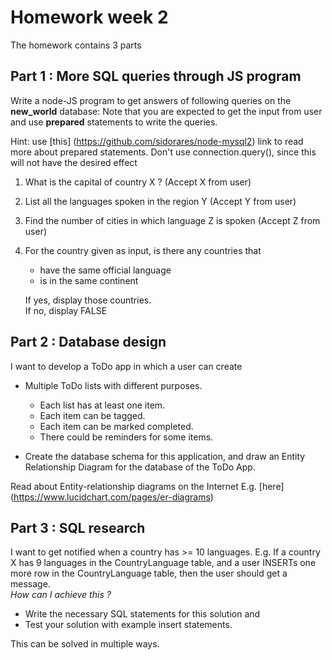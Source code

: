 # Homework week 2
The homework contains 3 parts

## Part 1 : More SQL queries through JS program
Write a node-JS program to get answers of following queries
on the **new_world** database: Note that you are expected to get the input from user
and use **prepared** statements to write the queries.

Hint: use [this] (https://github.com/sidorares/node-mysql2) link to read more
about prepared statements. Don't use connection.query(), since this will not have the desired effect  

1. What is the capital of country X ? (Accept X from user)
2. List all the languages spoken in the region Y (Accept Y from user)
3. Find the number of cities in which language Z is spoken (Accept Z from user)
4. For the country given as input, is there any countries that
    * have the same official language
    * is in the same continent
   
   If yes, display those countries.  
   If no, display FALSE  

## Part 2 : Database design
I want to develop a ToDo app in which a user can create 
- Multiple ToDo lists with different purposes.   
	* Each list has at least one item.  
	* Each item can be tagged.  
	* Each item can be marked completed.  
	* There could be reminders for some items.

- Create the database schema for this application, and draw an Entity Relationship Diagram for the database of the ToDo App.

Read about Entity-relationship diagrams on the Internet
E.g. [here] (https://www.lucidchart.com/pages/er-diagrams)

## Part 3 : SQL research
I want to get notified when a country has >= 10 languages.
E.g. If a country X has 9 languages in the CountryLanguage table,
and a user INSERTs one more row in the CountryLanguage table, then the user should get a message.  
*How can I achieve this ?*
- Write the necessary SQL statements for this solution and
- Test your solution with example insert statements.  

This can be solved in multiple ways.  
